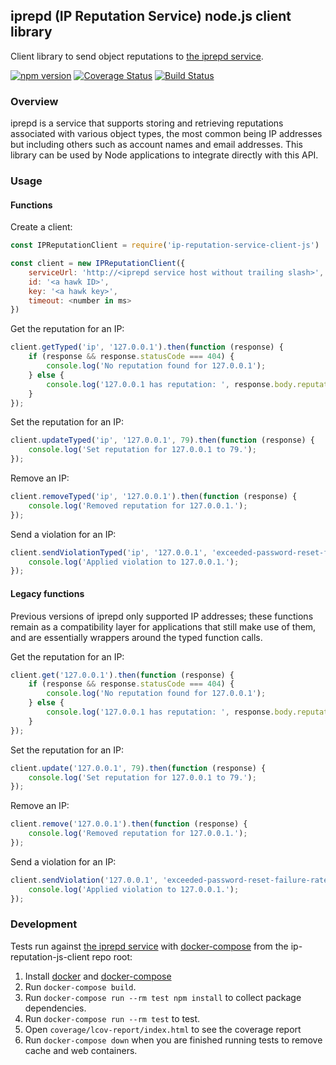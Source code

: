 ## iprepd (IP Reputation Service) node.js client library

Client library to send object reputations to [the iprepd service](https://github.com/mozilla-services/iprepd).

[![npm version](https://badge.fury.io/js/ip-reputation-js-client.svg)](https://www.npmjs.com/package/ip-reputation-js-client) [![Coverage Status](https://coveralls.io/repos/github/mozilla-services/ip-reputation-js-client/badge.svg?branch=master)](https://coveralls.io/github/mozilla-services/ip-reputation-js-client?branch=master) [![Build Status](https://travis-ci.org/mozilla-services/ip-reputation-js-client.svg?branch=master)](https://travis-ci.org/mozilla-services/ip-reputation-js-client)

### Overview

iprepd is a service that supports storing and retrieving reputations associated with various object
types, the most common being IP addresses but including others such as account names and email
addresses. This library can be used by Node applications to integrate directly with this API.

### Usage

#### Functions

Create a client:

```js
const IPReputationClient = require('ip-reputation-service-client-js')

const client = new IPReputationClient({
    serviceUrl: 'http://<iprepd service host without trailing slash>',
    id: '<a hawk ID>',
    key: '<a hawk key>',
    timeout: <number in ms>
})
```

Get the reputation for an IP:

```js
client.getTyped('ip', '127.0.0.1').then(function (response) {
    if (response && response.statusCode === 404) {
        console.log('No reputation found for 127.0.0.1');
    } else {
        console.log('127.0.0.1 has reputation: ', response.body.reputation);
    }
});
```

Set the reputation for an IP:

```js
client.updateTyped('ip', '127.0.0.1', 79).then(function (response) {
    console.log('Set reputation for 127.0.0.1 to 79.');
});
```

Remove an IP:

```js
client.removeTyped('ip', '127.0.0.1').then(function (response) {
    console.log('Removed reputation for 127.0.0.1.');
});
```

Send a violation for an IP:

```js
client.sendViolationTyped('ip', '127.0.0.1', 'exceeded-password-reset-failure-rate-limit').then(function (response) {
    console.log('Applied violation to 127.0.0.1.');
});
```

#### Legacy functions

Previous versions of iprepd only supported IP addresses; these functions remain as a compatibility
layer for applications that still make use of them, and are essentially wrappers around the typed
function calls.

Get the reputation for an IP:

```js
client.get('127.0.0.1').then(function (response) {
    if (response && response.statusCode === 404) {
        console.log('No reputation found for 127.0.0.1');
    } else {
        console.log('127.0.0.1 has reputation: ', response.body.reputation);
    }
});
```

Set the reputation for an IP:

```js
client.update('127.0.0.1', 79).then(function (response) {
    console.log('Set reputation for 127.0.0.1 to 79.');
});
```

Remove an IP:

```js
client.remove('127.0.0.1').then(function (response) {
    console.log('Removed reputation for 127.0.0.1.');
});
```

Send a violation for an IP:

```js
client.sendViolation('127.0.0.1', 'exceeded-password-reset-failure-rate-limit').then(function (response) {
    console.log('Applied violation to 127.0.0.1.');
});
```

### Development

Tests run against [the iprepd service](https://github.com/mozilla-services/iprepd) with [docker-compose](https://docs.docker.com/compose/) from the ip-reputation-js-client repo root:

1. Install [docker](https://docs.docker.com/install/) and [docker-compose](https://docs.docker.com/compose/install/)
1. Run `docker-compose build`.
1. Run `docker-compose run --rm test npm install` to collect package dependencies.
1. Run `docker-compose run --rm test` to test.
1. Open `coverage/lcov-report/index.html` to see the coverage report
1. Run `docker-compose down` when you are finished running tests to remove cache and web containers.
